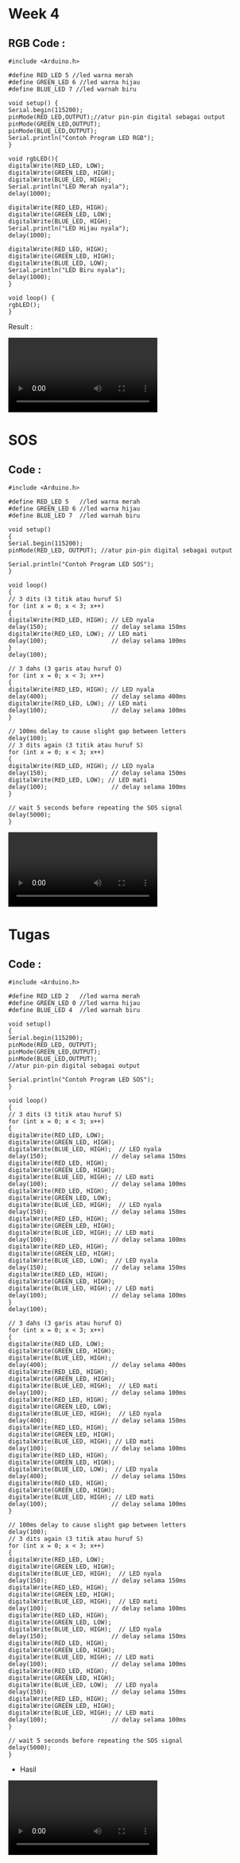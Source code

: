 # Week 4

## RGB Code :

    #include <Arduino.h>

    #define RED_LED 5 //led warna merah
    #define GREEN_LED 6 //led warna hijau
    #define BLUE_LED 7 //led warnah biru

    void setup() {
    Serial.begin(115200);
    pinMode(RED_LED,OUTPUT);//atur pin-pin digital sebagai output
    pinMode(GREEN_LED,OUTPUT);
    pinMode(BLUE_LED,OUTPUT);
    Serial.println("Contoh Program LED RGB");
    }

    void rgbLED(){
    digitalWrite(RED_LED, LOW); 
    digitalWrite(GREEN_LED, HIGH); 
    digitalWrite(BLUE_LED, HIGH); 
    Serial.println("LED Merah nyala"); 
    delay(1000); 

    digitalWrite(RED_LED, HIGH); 
    digitalWrite(GREEN_LED, LOW); 
    digitalWrite(BLUE_LED, HIGH); 
    Serial.println("LED Hijau nyala"); 
    delay(1000); 

    digitalWrite(RED_LED, HIGH); 
    digitalWrite(GREEN_LED, HIGH); 
    digitalWrite(BLUE_LED, LOW); 
    Serial.println("LED Biru nyala"); 
    delay(1000);
    }

    void loop() {
    rgbLED();
    }

Result :

 ![](Pics/RGB%20LED.mp4)


# SOS

## Code :

    #include <Arduino.h>

    #define RED_LED 5   //led warna merah
    #define GREEN_LED 6 //led warna hijau
    #define BLUE_LED 7  //led warnah biru

    void setup()
    {
    Serial.begin(115200);
    pinMode(RED_LED, OUTPUT); //atur pin-pin digital sebagai output

    Serial.println("Contoh Program LED SOS");
    }

    void loop()
    {
    // 3 dits (3 titik atau huruf S)
    for (int x = 0; x < 3; x++)
    {
    digitalWrite(RED_LED, HIGH); // LED nyala
    delay(150);                  // delay selama 150ms
    digitalWrite(RED_LED, LOW); // LED mati
    delay(100);                  // delay selama 100ms
    }
    delay(100);

    // 3 dahs (3 garis atau huruf O)
    for (int x = 0; x < 3; x++)
    {
    digitalWrite(RED_LED, HIGH); // LED nyala
    delay(400);                  // delay selama 400ms
    digitalWrite(RED_LED, LOW); // LED mati
    delay(100);                  // delay selama 100ms
    }

    // 100ms delay to cause slight gap between letters
    delay(100);
    // 3 dits again (3 titik atau huruf S)
    for (int x = 0; x < 3; x++)
    {
    digitalWrite(RED_LED, HIGH); // LED nyala
    delay(150);                  // delay selama 150ms
    digitalWrite(RED_LED, LOW); // LED mati
    delay(100);                  // delay selama 100ms
    }

    // wait 5 seconds before repeating the SOS signal
    delay(5000);
    }

 ![](Pics/SOS%20LED.mp4)

# Tugas 

## Code :

    #include <Arduino.h>

    #define RED_LED 2   //led warna merah
    #define GREEN_LED 0 //led warna hijau
    #define BLUE_LED 4  //led warnah biru

    void setup()
    {
    Serial.begin(115200);
    pinMode(RED_LED, OUTPUT);
    pinMode(GREEN_LED,OUTPUT);
    pinMode(BLUE_LED,OUTPUT);
    //atur pin-pin digital sebagai output

    Serial.println("Contoh Program LED SOS");
    }

    void loop()
    {
    // 3 dits (3 titik atau huruf S)
    for (int x = 0; x < 3; x++)
    {
    digitalWrite(RED_LED, LOW); 
    digitalWrite(GREEN_LED, HIGH); 
    digitalWrite(BLUE_LED, HIGH);  // LED nyala
    delay(150);                  // delay selama 150ms
    digitalWrite(RED_LED, HIGH); 
    digitalWrite(GREEN_LED, HIGH); 
    digitalWrite(BLUE_LED, HIGH); // LED mati
    delay(100);                  // delay selama 100ms
    digitalWrite(RED_LED, HIGH); 
    digitalWrite(GREEN_LED, LOW); 
    digitalWrite(BLUE_LED, HIGH);  // LED nyala
    delay(150);                  // delay selama 150ms
    digitalWrite(RED_LED, HIGH); 
    digitalWrite(GREEN_LED, HIGH); 
    digitalWrite(BLUE_LED, HIGH); // LED mati
    delay(100);                  // delay selama 100ms
    digitalWrite(RED_LED, HIGH); 
    digitalWrite(GREEN_LED, HIGH); 
    digitalWrite(BLUE_LED, LOW);  // LED nyala
    delay(150);                  // delay selama 150ms
    digitalWrite(RED_LED, HIGH); 
    digitalWrite(GREEN_LED, HIGH); 
    digitalWrite(BLUE_LED, HIGH); // LED mati
    delay(100);                  // delay selama 100ms
    }
    delay(100);

    // 3 dahs (3 garis atau huruf O)
    for (int x = 0; x < 3; x++)
    {
    digitalWrite(RED_LED, LOW); 
    digitalWrite(GREEN_LED, HIGH); 
    digitalWrite(BLUE_LED, HIGH); 
    delay(400);                  // delay selama 400ms
    digitalWrite(RED_LED, HIGH); 
    digitalWrite(GREEN_LED, HIGH); 
    digitalWrite(BLUE_LED, HIGH);  // LED mati
    delay(100);                  // delay selama 100ms
    digitalWrite(RED_LED, HIGH); 
    digitalWrite(GREEN_LED, LOW); 
    digitalWrite(BLUE_LED, HIGH);  // LED nyala
    delay(400);                  // delay selama 150ms
    digitalWrite(RED_LED, HIGH); 
    digitalWrite(GREEN_LED, HIGH); 
    digitalWrite(BLUE_LED, HIGH); // LED mati
    delay(100);                  // delay selama 100ms
    digitalWrite(RED_LED, HIGH); 
    digitalWrite(GREEN_LED, HIGH); 
    digitalWrite(BLUE_LED, LOW);  // LED nyala
    delay(400);                  // delay selama 150ms
    digitalWrite(RED_LED, HIGH); 
    digitalWrite(GREEN_LED, HIGH); 
    digitalWrite(BLUE_LED, HIGH); // LED mati
    delay(100);                  // delay selama 100ms
    }

    // 100ms delay to cause slight gap between letters
    delay(100);
    // 3 dits again (3 titik atau huruf S)
    for (int x = 0; x < 3; x++)
    {
    digitalWrite(RED_LED, LOW); 
    digitalWrite(GREEN_LED, HIGH); 
    digitalWrite(BLUE_LED, HIGH);  // LED nyala
    delay(150);                  // delay selama 150ms
    digitalWrite(RED_LED, HIGH); 
    digitalWrite(GREEN_LED, HIGH); 
    digitalWrite(BLUE_LED, HIGH);  // LED mati
    delay(100);                  // delay selama 100ms
    digitalWrite(RED_LED, HIGH); 
    digitalWrite(GREEN_LED, LOW); 
    digitalWrite(BLUE_LED, HIGH);  // LED nyala
    delay(150);                  // delay selama 150ms
    digitalWrite(RED_LED, HIGH); 
    digitalWrite(GREEN_LED, HIGH); 
    digitalWrite(BLUE_LED, HIGH); // LED mati
    delay(100);                  // delay selama 100ms
    digitalWrite(RED_LED, HIGH); 
    digitalWrite(GREEN_LED, HIGH); 
    digitalWrite(BLUE_LED, LOW);  // LED nyala
    delay(150);                  // delay selama 150ms
    digitalWrite(RED_LED, HIGH); 
    digitalWrite(GREEN_LED, HIGH); 
    digitalWrite(BLUE_LED, HIGH); // LED mati
    delay(100);                  // delay selama 100ms
    }

    // wait 5 seconds before repeating the SOS signal
    delay(5000);
    }

- Hasil

![](Pics/Tugas.mp4)